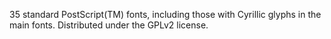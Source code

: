 35 standard PostScript(TM) fonts, including those with Cyrillic glyphs in the main fonts. Distributed under the GPLv2 license.
